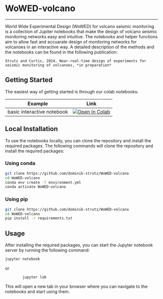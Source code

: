 
# WoWED-volcano
---

World Wide Experimental Design (WoWED) for volcano seismic monitoring is a collection of Jupiter notebooks that make the design of volcano seismic monitoring networks easy and intuitive. The notebooks and helper functions aim to allow fast and accuarate design of monitoring networks for volcanoes in an interactive way. A detailed description of the methods and the notebooks can be found in the following publication:
<!-- currently in progress -->
```
Strutz and Curtis, 2024, Near-real-time design of experiments for seismic monitoring of volcanoes, *in preparation*
```

## Getting Started

The easiest way of getting started is through our colab notebooks:

| Example | Link |
| --- | --- |
| basic interactive notebook | [![Open In Colab](https://colab.research.google.com/assets/colab-badge.svg)](https://colab.research.google.com/github/dominik-strutz/WoWED-volcano/blob/main/example_design_process.ipynb)    |


## Local Installation

To use the notebooks locally, you can clone the repository and install the required packages. The following commands will clone the repository and install the required packages:

### Using conda
```bash
git clone https://github.com/dominik-strutz/WoWED-volcano
cd WoWED-volcano
conda env create -f environment.yml
conda activate WoWED-volcano
```

### Using pip
```bash
git clone https://github.com/dominik-strutz/WoWED-volcano
cd WoWED-volcano
pip install -r requirements.txt
```

## Usage

After installing the required packages, you can start the Jupyter notebook server by running the following command:

```bash
jupyter notebook
```
or
```bash
        jupyter lab
```

This will open a new tab in your browser where you can navigate to the notebooks and start using them.


